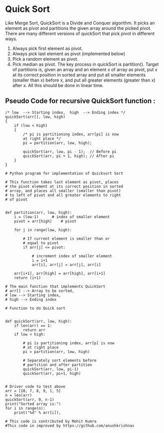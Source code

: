 
# Quick Sort

Like Merge Sort, QuickSort is a Divide and Conquer algorithm. It picks an element as pivot and partitions the given array around the picked pivot. There are many different versions of quickSort that pick pivot in different ways.

1. Always pick first element as pivot.
2. Always pick last element as pivot (implemented below)
3. Pick a random element as pivot.
4. Pick median as pivot.
The key process in quickSort is partition(). Target of partitions is, given an array and an element x of array as pivot, put x at its correct position in sorted array and put all smaller elements (smaller than x) before x, and put all greater elements (greater than x) after x. All this should be done in linear time.

## Pseudo Code for recursive QuickSort function :

    /* low  --> Starting index,  high  --> Ending index */
    quickSort(arr[], low, high)
    {
        if (low < high)
        {
            /* pi is partitioning index, arr[pi] is now
            at right place */
            pi = partition(arr, low, high);

            quickSort(arr, low, pi - 1);  // Before pi
            quickSort(arr, pi + 1, high); // After pi
        }
    }

```
# Python program for implementation of Quicksort Sort 

# This function takes last element as pivot, places 
# the pivot element at its correct position in sorted 
# array, and places all smaller (smaller than pivot) 
# to left of pivot and all greater elements to right 
# of pivot 


def partition(arr, low, high): 
	i = (low-1)		 # index of smaller element 
	pivot = arr[high]	 # pivot 

	for j in range(low, high): 

		# If current element is smaller than or 
		# equal to pivot 
		if arr[j] <= pivot: 

			# increment index of smaller element 
			i = i+1
			arr[i], arr[j] = arr[j], arr[i] 

	arr[i+1], arr[high] = arr[high], arr[i+1] 
	return (i+1) 

# The main function that implements QuickSort 
# arr[] --> Array to be sorted, 
# low --> Starting index, 
# high --> Ending index 

# Function to do Quick sort 


def quickSort(arr, low, high): 
	if len(arr) == 1: 
		return arr 
	if low < high: 

		# pi is partitioning index, arr[p] is now 
		# at right place 
		pi = partition(arr, low, high) 

		# Separately sort elements before 
		# partition and after partition 
		quickSort(arr, low, pi-1) 
		quickSort(arr, pi+1, high) 


# Driver code to test above 
arr = [10, 7, 8, 9, 1, 5] 
n = len(arr) 
quickSort(arr, 0, n-1) 
print("Sorted array is:") 
for i in range(n): 
	print("%d" % arr[i]), 

# This code is contributed by Mohit Kumra 
#This code in improved by https://github.com/anushkrishnav 
```